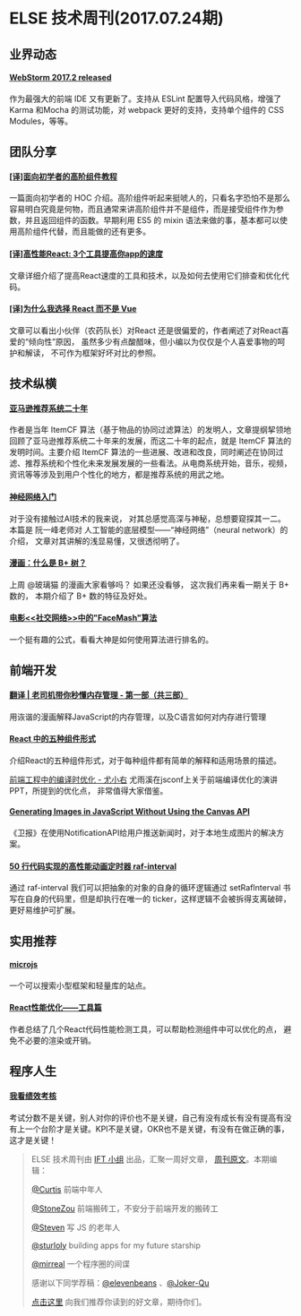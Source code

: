# ELSE 技术周刊(2017.07.24期)

## 业界动态

#### [WebStorm 2017.2 released](https://blog.jetbrains.com/webstorm/2017/07/webstorm-2017-2/)

作为最强大的前端 IDE 又有更新了。支持从 ESLint 配置导入代码风格，增强了 Karma 和Mocha 的测试功能，对 webpack 更好的支持，支持单个组件的 CSS Modules，等等。

## 团队分享

#### [[译]面向初学者的高阶组件教程](https://zhuanlan.zhihu.com/p/27985956)

一篇面向初学者的 HOC 介绍。高阶组件听起来挺唬人的，只看名字恐怕不是那么容易明白究竟是何物，而且通常来讲高阶组件并不是组件，而是接受组件作为参数，并且返回组件的函数。早期利用 ES5 的 mixin 语法来做的事，基本都可以使用高阶组件代替，而且能做的还有更多。

#### [[译]高性能React: 3个工具提高你app的速度](https://zhuanlan.zhihu.com/p/27978106)
文章详细介绍了提高React速度的工具和技术，以及如何去使用它们排查和优化代码。


#### [[译]为什么我选择 React 而不是 Vue](http://elevenbeans.github.io/2017/07/19/Why-React/)

文章可以看出小伙伴（农药队长）对React 还是很偏爱的，作者阐述了对React喜爱的“倾向性”原因， 虽然多少有点酸醋味，但小编以为仅仅是个人喜爱事物的呵护和解读， 不可作为框架好坏对比的参照。

## 技术纵横

#### [亚马逊推荐系统二十年](https://mp.weixin.qq.com/s/XM2-5qfhOvydHoSV-x-WAQ)

作者是当年 ItemCF 算法（基于物品的协同过滤算法）的发明人，文章提纲挈领地回顾了亚马逊推荐系统二十年来的发展，而这二十年的起点，就是 ItemCF 算法的发明时间。主要介绍 ItemCF 算法的一些进展、改进和改良，同时阐述在协同过滤、推荐系统和个性化未来发展发展的一些看法。从电商系统开始，音乐，视频，资讯等等涉及到用户个性化的地方，都是推荐系统的用武之地。

#### [神经网络入门](http://www.ruanyifeng.com/blog/2017/07/neural-network.html)

对于没有接触过AI技术的我来说， 对其总感觉高深与神秘，总想要窥探其一二。 本篇是 阮一峰老师对 人工智能的底层模型——“神经网络”（neural network）的介绍， 文章对其讲解的浅显易懂，又很透彻明了。

#### [漫画：什么是 B+ 树？](http://mp.weixin.qq.com/s/cK_GIhCuGoUwJpDpoaETxw)

上周 @玻璃猫 的漫画大家看够吗？ 如果还没看够， 这次我们再来看一期关于 B+ 数的， 本期介绍了 B+ 数的特征及好处。

#### [电影<<社交网络>>中的"FaceMash"算法](https://sylvanassun.github.io/2017/07/19/2017-07-19-FaceMash/)

一个挺有趣的公式，看看大神是如何使用算法进行排名的。

## 前端开发

#### [翻译 | 老司机带你秒懂内存管理 - 第一部（共三部）](https://juejin.im/post/596de7ca6fb9a06bb15a4509?utm_source=gold_browser_extension)

用诙谐的漫画解释JavaScript的内存管理，以及C语言如何对内存进行管理

#### [React 中的五种组件形式](https://juejin.im/post/596d65d66fb9a06bae1e19e2?utm_source=gold_browser_extension)

介绍React的五种组件形式，对于每种组件都有简单的解释和适用场景的描述。

[前端工程中的编译时优化 - 尤小右](https://docs.google.com/presentation/d/1ot0JYflhGmPq5Y_PAIEEyYH4APWBK17Zf7-d1dM4v7g/edit#slide=id.g23dde9e579_0_389)
尤雨溪在jsconf上关于前端编译优化的演讲PPT，所提到的优化点， 非常值得大家借鉴。

#### [Generating Images in JavaScript Without Using the Canvas API](https://medium.com/the-guardian-mobile-innovation-lab/generating-images-in-javascript-without-using-the-canvas-api-77f3f4355fad)
《卫报》在使用NotificationAPI给用户推送新闻时，对于本地生成图片的解决方案。

#### [50 行代码实现的高性能动画定时器 raf-interval](https://juejin.im/post/597018aef265da6c2041b126)
通过 raf-interval 我们可以把抽象的对象的自身的循环逻辑通过 setRafInterval 书写在自身的代码里，但是却执行在唯一的 ticker，这样逻辑不会被拆得支离破碎，更好易维护可扩展。

## 实用推荐

#### [microjs](http://microjs.com/)

一个可以搜索小型框架和轻量库的站点。

#### [React性能优化——工具篇](https://wulv.site/2017-07-01/react-perf-tools.html)

作者总结了几个React代码性能检测工具，可以帮助检测组件中可以优化的点， 避免不必要的渲染或开销。

## 程序人生

#### [我看绩效考核](http://coolshell.cn/articles/17972.html)

考试分数不是关键，别人对你的评价也不是关键，自己有没有成长有没有提高有没有上一个台阶才是关键。KPI不是关键，OKR也不是关键，有没有在做正确的事，这才是关键！


> ELSE 技术周刊由 [IFT 小组](https://github.com/CtripFE) 出品，汇聚一周好文章， [周刊原文](https://zhuanlan.zhihu.com/p/28056729)。本期编辑：
>
> [@Curtis](https://github.com/CurtisCBS) 前端中年人
>
> [@StoneZou](https://github.com/stoneyong) 前端搬砖工，不安分于前端开发的搬砖工
>
> [@Steven](https://github.com/StevenX911) 写 JS 的老年人
>
> [@sturloly](https://github.com/sturloly) building apps for my future starship
>
> [@mirreal](https://github.com/mirreal) 一个程序圈的间谍
>
> 感谢以下同学荐稿：[@elevenbeans](https://github.com/elevenbeans) 、[@Joker-Qu](https://github.com/Joker-Qu)
>
> [点击这里](https://github.com/CtripFE/fe-weekly/issues) 向我们推荐你读到的好文章，期待你们。